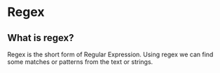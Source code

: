 # Regex

## What is regex?

Regex is the short form of Regular Expression. Using regex we can find some matches or patterns from the text or strings.

